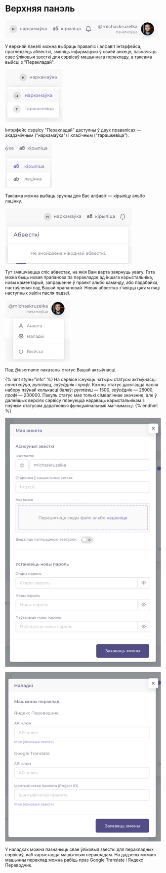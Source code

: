 # Верхняя панэль

![](../.gitbook/assets/screenshot%20%281%29.png)

У верхняй панэлі можна выбраць правапіс і алфавіт інтэрфейса, прагледзець абвесткі, змяніць інфармацыю ў сваёй анкеце, пазначыць свае ўліковыя звесткі для сэрвісаў машыннага перакладу, а таксама выйсці з "Перакладай".

![](../.gitbook/assets/screenshot_2.png)

Інтэрфейс сэрвісу "Перакладай" даступны ў двух правапісах — акадэмічным \("наркамаўка"\) і класічным \("тарашкевіца"\).

![](../.gitbook/assets/screenshot_3.png)

Таксама можна выбаць зручны для Вас алфавіт — кірыліцу альбо лацінку. 

![](../.gitbook/assets/screenshot_4.png)

Тут змяшчаецца спіс абвестак, на якія Вам варта звярнуць увагу. Гэта можа быць новая прапанова па перакладзе ад іншага карыстальніка, новы каментарый, запрашэнне ў праект альбо каманду, або падабайка, пастаўленая пад Вашай прапановай. Новая абвестка з'явіцца цягам пяці наступных хвілін пасля падзеі.

![&#x422;&#x443;&#x442; &#x43C;&#x43E;&#x436;&#x43D;&#x430; &#x440;&#x44D;&#x434;&#x430;&#x433;&#x430;&#x432;&#x430;&#x446;&#x44C; &#x441;&#x432;&#x430;&#x44E; &#x430;&#x43D;&#x43A;&#x435;&#x442;&#x443; &#x456; &#x43D;&#x430;&#x43B;&#x430;&#x434;&#x43A;&#x456;, &#x430; &#x442;&#x430;&#x43A;&#x441;&#x430;&#x43C;&#x430; &#x432;&#x44B;&#x439;&#x441;&#x446;&#x456; &#x437; &#x441;&#x44D;&#x440;&#x432;&#x456;&#x441;&#x443;.](../.gitbook/assets/screenshot_5.png)

Пад @username паказаны статус Вашай актыўнасці. 

{% hint style="info" %}
На сэрвісе існуюць чатыры статусы актыўнасці: _пачаткоўца_, _руплівец_, _заўсёднік_ і _профі_. Кожны статус дасягацца пасля набору пэўнай колькасці балаў: _руплівец_ — 1500, _заўсёднік_ — 25000, _профі_ — 200000. Пакуль статус мае толькі сімвалічнае значэнне, але ў далейшых версіях сэрвісу плануецца надаваць карыстальнікам з пэўным статусам дадатковыя функцыянальныя магчымасці.
{% endhint %}

![&#x420;&#x44D;&#x434;&#x430;&#x433;&#x430;&#x432;&#x430;&#x43D;&#x43D;&#x435; &#x430;&#x43D;&#x43A;&#x435;&#x442;&#x44B;](../.gitbook/assets/screenshot_6.png)

![&#x420;&#x44D;&#x434;&#x430;&#x433;&#x430;&#x432;&#x430;&#x43D;&#x43D;&#x435; &#x43D;&#x430;&#x43B;&#x430;&#x434;&#x430;&#x43A;](../.gitbook/assets/screenshot_7.png)

У наладках можна пазначыць свае ўліковыя звесткі для перакладных сэрвісаў, каб карыстацца машынным перакладам. На дадзены момант машынны пераклад можна рабіць праз Google Translate і Яндекс Переводчик.

